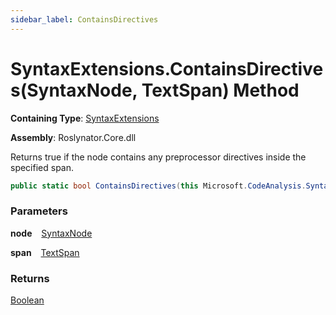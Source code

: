 ```yaml
---
sidebar_label: ContainsDirectives
---
```


# SyntaxExtensions\.ContainsDirectives\(SyntaxNode, TextSpan\) Method

**Containing Type**: [SyntaxExtensions](../index.md)

**Assembly**: Roslynator\.Core\.dll

  
Returns true if the node contains any preprocessor directives inside the specified span\.

```csharp
public static bool ContainsDirectives(this Microsoft.CodeAnalysis.SyntaxNode node, Microsoft.CodeAnalysis.Text.TextSpan span)
```

### Parameters

**node** &ensp; [SyntaxNode](https://docs.microsoft.com/en-us/dotnet/api/microsoft.codeanalysis.syntaxnode)

**span** &ensp; [TextSpan](https://docs.microsoft.com/en-us/dotnet/api/microsoft.codeanalysis.text.textspan)

### Returns

[Boolean](https://docs.microsoft.com/en-us/dotnet/api/system.boolean)

